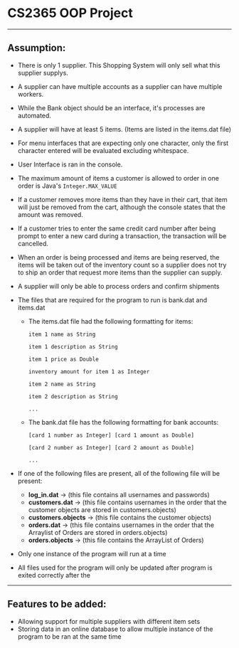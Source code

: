# CS2365 OOP Project
---
## Assumption:

* There is only 1 supplier. This Shopping System will only sell what this supplier supplys.
* A supplier can have multiple accounts as a supplier can have multiple workers.
* While the Bank object should be an interface, it's processes are automated.
* A supplier will have at least 5 items. (Items are listed in the items.dat file)
* For menu interfaces that are expecting only one character, only the first character entered will be evaluated excluding whitespace.
* User Interface is ran in the console.
* The maximum amount of items a customer is allowed to order in one order is Java's `Integer.MAX_VALUE`
* If a customer removes more items than they have in their cart, that item will just be removed from the cart, although the console states that the amount was removed.
* If a customer tries to enter the same credit card number after being prompt to enter a new card during a transaction, the transaction will be cancelled.
* When an order is being processed and items are being reserved, the items will be taken out of the inventory count so a supplier does not try to ship an order that request more items than the supplier can supply.
* A supplier will only be able to process orders and confirm shipments
* The files that are required for the program to run is bank.dat and items.dat
  * The items.dat file had the following formatting for items:
  
      `item 1 name as String`
  
      `item 1 description as String`
  
      `item 1 price as Double`
  
      `inventory amount for item 1 as Integer`
  
      `item 2 name as String`
  
      `item 2 description as String`
  
      `...`
      
  * The bank.dat file has the following formatting for bank accounts:
  
    `[card 1 number as Integer] [card 1 amount as Double]`
  
	  `[card 2 number as Integer] [card 2 amount as Double]`
  
	  `...`
		
* If one of the following files are present, all of the following file will be present:
  * __log_in.dat__ -> (this file contains all usernames and passwords)
  * __customers.dat__	-> (this file contains usernames in the order that the customer objects are stored in customers.objects)
  * __customers.objects__	-> (this file contains the customer objects)
  * __orders.dat__ -> (this file contains usernames in the order that the Arraylist of Orders are stored in orders.objects)
  * __orders.objects__ -> (this file contains the ArrayList of Orders)
* Only one instance of the program will run at a time
* All files used for the program will only be updated after program is exited correctly after the

---
## Features to be added:

* Allowing support for multiple suppliers with different item sets
* Storing data in an online database to allow multiple instance of the program to be ran at the same time
